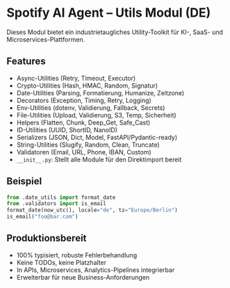 # Spotify AI Agent – Utils Modul (DE)

Dieses Modul bietet ein industrietaugliches Utility-Toolkit für KI-, SaaS- und Microservices-Plattformen.

## Features
- Async-Utilities (Retry, Timeout, Executor)
- Crypto-Utilities (Hash, HMAC, Random, Signatur)
- Date-Utilities (Parsing, Formatierung, Humanize, Zeitzone)
- Decorators (Exception, Timing, Retry, Logging)
- Env-Utilities (dotenv, Validierung, Fallback, Secrets)
- File-Utilities (Upload, Validierung, S3, Temp, Sicherheit)
- Helpers (Flatten, Chunk, Deep_Get, Safe_Cast)
- ID-Utilities (UUID, ShortID, NanoID)
- Serializers (JSON, Dict, Model, FastAPI/Pydantic-ready)
- String-Utilities (Slugify, Random, Clean, Truncate)
- Validatoren (Email, URL, Phone, IBAN, Custom)
- `__init__.py`: Stellt alle Module für den Direktimport bereit

## Beispiel
```python
from .date_utils import format_date
from .validators import is_email
format_date(now_utc(), locale="de", tz="Europe/Berlin")
is_email("foo@bar.com")
```

## Produktionsbereit
- 100% typisiert, robuste Fehlerbehandlung
- Keine TODOs, keine Platzhalter
- In APIs, Microservices, Analytics-Pipelines integrierbar
- Erweiterbar für neue Business-Anforderungen

